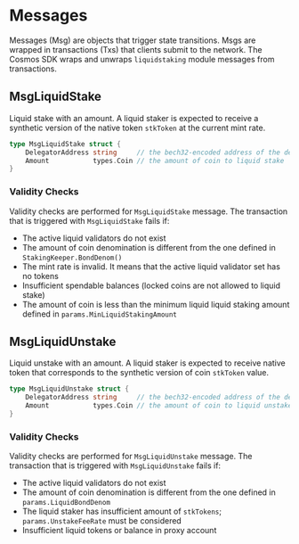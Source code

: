 <!-- order: 4 -->

# Messages

Messages (Msg) are objects that trigger state transitions. Msgs are wrapped in transactions (Txs) that clients submit to the network. The Cosmos SDK wraps and unwraps `liquidstaking` module messages from transactions.

## MsgLiquidStake

Liquid stake with an amount. A liquid staker is expected to receive a synthetic version of the native token `stkToken` at the current mint rate.

```go
type MsgLiquidStake struct {
	DelegatorAddress string     // the bech32-encoded address of the delegator
	Amount           types.Coin // the amount of coin to liquid stake
}
```

### Validity Checks

Validity checks are performed for `MsgLiquidStake` message. The transaction that is triggered with `MsgLiquidStake` fails if:

- The active liquid validators do not exist
- The amount of coin denomination is different from the one defined in `StakingKeeper.BondDenom()`
- The mint rate is invalid. It means that the active liquid validator set has no tokens
- Insufficient spendable balances (locked coins are not allowed to liquid stake)
- The amount of coin is less than the minimum liquid liquid staking amount defined in `params.MinLiquidStakingAmount`

## MsgLiquidUnstake

Liquid unstake with an amount. A liquid staker is expected to receive native token that corresponds to the synthetic version of coin `stkToken` value.

```go
type MsgLiquidUnstake struct {
	DelegatorAddress string     // the bech32-encoded address of the delegator
	Amount           types.Coin // the amount of coin to liquid unstake
}
```

### Validity Checks

Validity checks are performed for `MsgLiquidUnstake` message. The transaction that is triggered with `MsgLiquidUnstake` fails if:

- The active liquid validators do not exist 
- The amount of coin denomination is different from the one defined in `params.LiquidBondDenom`
- The liquid staker has insufficient amount of `stkTokens`; `params.UnstakeFeeRate` must be considered
- Insufficient liquid tokens or balance in proxy account
